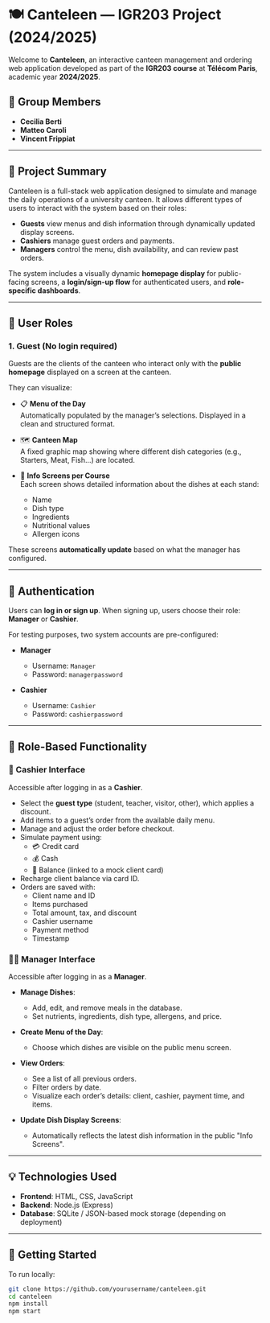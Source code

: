 # 🍽️ Canteleen — IGR203 Project (2024/2025)

Welcome to **Canteleen**, an interactive canteen management and ordering web application developed as part of the **IGR203 course** at **Télécom Paris**, academic year **2024/2025**.

## 👥 Group Members

- **Cecilia Berti**
- **Matteo Caroli**
- **Vincent Frippiat**

---

## 📝 Project Summary

Canteleen is a full-stack web application designed to simulate and manage the daily operations of a university canteen. It allows different types of users to interact with the system based on their roles:

- **Guests** view menus and dish information through dynamically updated display screens.
- **Cashiers** manage guest orders and payments.
- **Managers** control the menu, dish availability, and can review past orders.

The system includes a visually dynamic **homepage display** for public-facing screens, a **login/sign-up flow** for authenticated users, and **role-specific dashboards**.

---

## 👤 User Roles

### 1. Guest (No login required)
Guests are the clients of the canteen who interact only with the **public homepage** displayed on a screen at the canteen.

They can visualize:

- 📋 **Menu of the Day**  
  Automatically populated by the manager’s selections. Displayed in a clean and structured format.
  
- 🗺️ **Canteen Map**  
  A fixed graphic map showing where different dish categories (e.g., Starters, Meat, Fish...) are located.

- 🍲 **Info Screens per Course**  
  Each screen shows detailed information about the dishes at each stand:  
  - Name  
  - Dish type  
  - Ingredients  
  - Nutritional values  
  - Allergen icons  

These screens **automatically update** based on what the manager has configured.

---

## 🔐 Authentication

Users can **log in or sign up**. When signing up, users choose their role: **Manager** or **Cashier**.

For testing purposes, two system accounts are pre-configured:

- **Manager**  
  - Username: `Manager`  
  - Password: `managerpassword`

- **Cashier**  
  - Username: `Cashier`  
  - Password: `cashierpassword`

---

## 💼 Role-Based Functionality

### 🧾 Cashier Interface

Accessible after logging in as a **Cashier**.

- Select the **guest type** (student, teacher, visitor, other), which applies a discount.
- Add items to a guest’s order from the available daily menu.
- Manage and adjust the order before checkout.
- Simulate payment using:
  - 💳 Credit card
  - 💰 Cash
  - 🎫 Balance (linked to a mock client card)
- Recharge client balance via card ID.
- Orders are saved with:
  - Client name and ID
  - Items purchased
  - Total amount, tax, and discount
  - Cashier username
  - Payment method
  - Timestamp

### 🧑‍🍳 Manager Interface

Accessible after logging in as a **Manager**.

- **Manage Dishes**:
  - Add, edit, and remove meals in the database.
  - Set nutrients, ingredients, dish type, allergens, and price.
  
- **Create Menu of the Day**:
  - Choose which dishes are visible on the public menu screen.

- **View Orders**:
  - See a list of all previous orders.
  - Filter orders by date.
  - Visualize each order’s details: client, cashier, payment time, and items.

- **Update Dish Display Screens**:
  - Automatically reflects the latest dish information in the public "Info Screens".

---

## 💡 Technologies Used

- **Frontend**: HTML, CSS, JavaScript
- **Backend**: Node.js (Express)
- **Database**: SQLite / JSON-based mock storage (depending on deployment)

---

## 🚀 Getting Started

To run locally:

```bash
git clone https://github.com/yourusername/canteleen.git
cd canteleen
npm install
npm start
